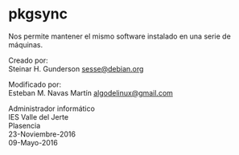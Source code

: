 pkgsync
=======

Nos permite mantener el mismo software instalado en una serie de máquinas.

Creado por:  
Steinar H. Gunderson <sesse@debian.org>

Modificado por:  
Esteban M. Navas Martín <algodelinux@gmail.com> 

Administrador informático  
IES Valle del Jerte  
Plasencia  
23-Noviembre-2016  
09-Mayo-2016  

